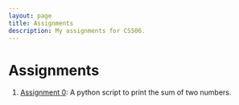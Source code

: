 ```yaml
---
layout: page
title: Assignments
description: My assignments for CS506.
---
```


# Assignments

1. [Assignment 0]: A python script to print the sum of two numbers.






[Assignment 0]:https://github.com/michaelliruoxi/mlrx-assignment-0.git
